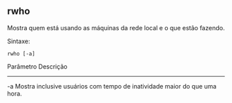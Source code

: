 ## rwho

Mostra quem está usando as máquinas da rede local e o que estão
fazendo.

Sintaxe: 

	rwho [-a]

Parâmetro Descrição
--------- ---------
-a        Mostra inclusive usuários com tempo de
          inatividade maior do que uma hora.

